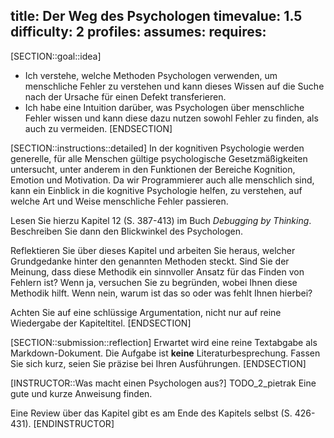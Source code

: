 title: Der Weg des Psychologen
timevalue: 1.5
difficulty: 2
profiles:
assumes:
requires:
---
[SECTION::goal::idea]
- Ich verstehe, welche Methoden Psychologen verwenden, um menschliche Fehler zu verstehen und
  kann dieses Wissen auf die Suche nach der Ursache für einen Defekt transferieren.
- Ich habe eine Intuition darüber, was Psychologen über menschliche Fehler wissen und
  kann diese dazu nutzen sowohl Fehler zu finden, als auch zu vermeiden.
[ENDSECTION]

[SECTION::instructions::detailed]
In der kognitiven Psychologie werden generelle, für alle Menschen gültige psychologische 
Gesetzmäßigkeiten untersucht, unter anderem in den Funktionen der Bereiche Kognition, Emotion 
und Motivation.
Da wir Programmierer auch alle menschlich sind, kann ein Einblick in die kognitive Psychologie 
helfen, zu verstehen, auf welche Art und Weise menschliche Fehler passieren.

Lesen Sie hierzu Kapitel 12 (S. 387-413) im Buch _Debugging by Thinking_. 
Beschreiben Sie dann den Blickwinkel des Psychologen.

Reflektieren Sie über dieses Kapitel und arbeiten Sie heraus, welcher Grundgedanke hinter den
genannten Methoden steckt.
Sind Sie der Meinung, dass diese Methodik ein sinnvoller Ansatz für das Finden von Fehlern ist?
Wenn ja, versuchen Sie zu begründen, wobei Ihnen diese Methodik hilft.
Wenn nein, warum ist das so oder was fehlt Ihnen hierbei?

Achten Sie auf eine schlüssige Argumentation, nicht nur auf reine Wiedergabe der Kapiteltitel.
[ENDSECTION]

[SECTION::submission::reflection]
Erwartet wird eine reine Textabgabe als Markdown-Dokument.
Die Aufgabe ist **keine** Literaturbesprechung.
Fassen Sie sich kurz, seien Sie präzise bei Ihren Ausführungen.
[ENDSECTION]

[INSTRUCTOR::Was macht einen Psychologen aus?]
TODO_2_pietrak Eine gute und kurze Anweisung finden.

Eine Review über das Kapitel gibt es am Ende des Kapitels selbst (S. 426-431).
[ENDINSTRUCTOR]